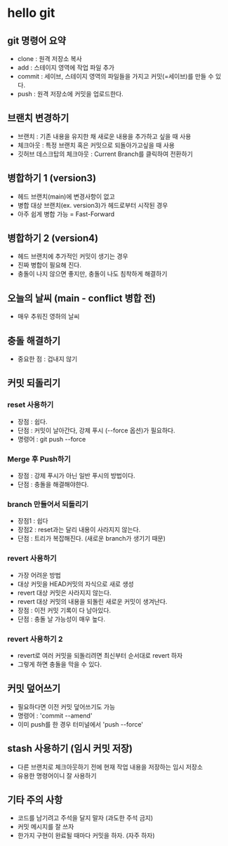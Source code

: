 # hello git

## git 명령어 요약

- clone : 원격 저장소 복사
- add : 스테이지 영역에 작업 파일 추가
- commit : 세이브, 스테이지 영역의 파일들을 가지고 커밋(=세이브)를 만들 수 있다.
- push : 원격 저장소에 커밋을 업로드한다.

## 브랜치 변경하기

- 브랜치 : 기존 내용을 유지한 채 새로운 내용을 추가하고 싶을 때 사용
- 체크아웃 : 특정 브랜치 혹은 커밋으로 되돌아가고싶을 때 사용
- 깃허브 데스크탑의 체크아웃 : Current Branch를 클릭하여 전환하기

## 병합하기 1 (version3)

- 헤드 브랜치(main)에 변경사항이 없고
- 병합 대상 브랜치(ex. version3)가 헤드로부터 시작된 경우
- 아주 쉽게 병합 가능 = Fast-Forward

## 병합하기 2 (version4)

- 헤드 브랜치에 추가적인 커밋이 생기는 경우
- 진짜 병합이 필요해 진다.
- 충돌이 나지 않으면 좋지만, 충돌이 나도 침착하게 해결하기

## 오늘의 날씨 (main - conflict 병합 전)

- 매우 추워진 영하의 날씨

## 충돌 해결하기

- 중요한 점 : 겁내지 않기

## 커밋 되돌리기

### reset 사용하기

- 장점 : 쉽다.
- 단점 : 커밋이 날아간다, 강제 푸시 (--force 옵션)가 필요하다.
- 명령어 : git push --force

### Merge 후 Push하기

- 장점 : 강제 푸시가 아닌 일반 푸시의 방법이다.
- 단점 : 충돌을 해결해야한다.

### branch 만들어서 되돌리기

- 장점1 : 쉽다
- 장점2 : reset과는 달리 내용이 사라지지 않는다.
- 단점 : 트리가 복잡해진다. (새로운 branch가 생기기 때문)

### revert 사용하기

- 가장 어려운 방법
- 대상 커밋을 HEAD커밋의 자식으로 새로 생성
- revert 대상 커밋은 사라지지 않는다.
- revert 대상 커밋의 내용을 되돌린 새로운 커밋이 생겨난다.
- 장점 : 이전 커밋 기록이 다 남아있다.
- 단점 : 충돌 날 가능성이 매우 높다.

### revert 사용하기 2

- revert로 여러 커밋을 되돌리려면 최신부터 순서대로 revert 하자
- 그렇게 하면 충돌을 막을 수 있다.

## 커밋 덮어쓰기

- 필요하다면 이전 커밋 덮어쓰기도 가능
- 명령어 : 'commit --amend'
- 이미 push를 한 경우 터미널에서 'push --force'

## stash 사용하기 (임시 커밋 저장)

- 다른 브랜치로 체크아웃하기 전에 현재 작업 내용을 저장하는 임시 저장소
- 유용한 명령어이니 잘 사용하기

## 기타 주의 사항

- 코드를 남기려고 주석을 달지 말자 (과도한 주석 금지)
- 커밋 메시지를 잘 쓰자
- 한가지 구현이 완료될 때마다 커밋을 하자. (자주 하자)
